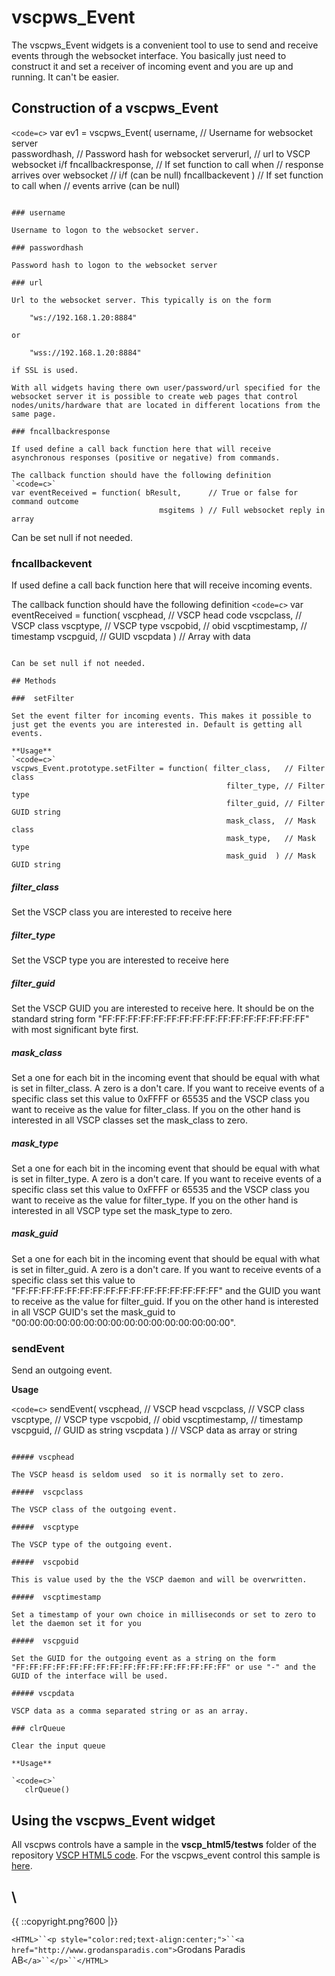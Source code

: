 # vscpws_Event

The vscpws_Event widgets is a convenient tool to use to send and receive events through the websocket interface. You basically just need to construct it and set a receiver of incoming event and you are up and running. It can't be easier.

## Construction of a vscpws_Event

`<code=c>`
var ev1 = vscpws_Event( username,              // Username for websocket server  
                           passwordhash,       // Password hash for websocket
                           serverurl,          // url to VSCP websocket i/f
                           fncallbackresponse, // If set function to call when 
                                               // response arrives over websocket
                                               // i/f (can be null)
                           fncallbackevent )   // If set function to call when
                                               // events arrive (can be null)
```

### username

Username to logon to the websocket server.

### passwordhash

Password hash to logon to the websocket server

### url

Url to the websocket server. This typically is on the form 

    "ws://192.168.1.20:8884"
    
or

    "wss://192.168.1.20:8884" 
    
if SSL is used.  

With all widgets having there own user/password/url specified for the websocket server it is possible to create web pages that control nodes/units/hardware that are located in different locations from the same page. 

### fncallbackresponse

If used define a call back function here that will receive asynchronous responses (positive or negative) from commands.

The callback function should have the following definition
`<code=c>`
var eventReceived = function( bResult,      // True or false for command outcome
                                 msgitems ) // Full websocket reply in array
```

Can be set null if not needed.
### fncallbackevent

If used define a call back function here that will receive incoming events.

The callback function should have the following definition
`<code=c>`
var eventReceived = function( vscphead,        // VSCP head code
                                vscpclass,     // VSCP class
                                vscptype,      // VSCP type
                                vscpobid,      // obid
                                vscptimestamp, // timestamp
                                vscpguid,      // GUID
                                vscpdata )     // Array with data 
```

Can be set null if not needed.

## Methods

###  setFilter

Set the event filter for incoming events. This makes it possible to just get the events you are interested in. Default is getting all events.

**Usage**
`<code=c>`
vscpws_Event.prototype.setFilter = function( filter_class,   // Filter class
                                                filter_type, // Filter type
                                                filter_guid, // Filter GUID string
                                                mask_class,  // Mask class
                                                mask_type,   // Mask type
                                                mask_guid  ) // Mask GUID string
```


##### filter_class

Set the VSCP class you are interested to receive here

##### filter_type

Set the VSCP type you are interested to receive here

##### filter_guid

Set the VSCP GUID you are interested to receive here. It should be on the standard string form "FF:FF:FF:FF:FF:FF:FF:FF:FF:FF:FF:FF:FF:FF:FF:FF" with most significant byte first.

##### mask_class

Set a one for each bit in the incoming event that should be equal with what is set in filter_class. A zero is a don't care. If you want to receive events of a specific class set this value to 0xFFFF or 65535 and the VSCP class you want to receive as the value for filter_class. If you on the other hand is interested in all VSCP classes set the mask_class to zero. 

##### mask_type

Set a one for each bit in the incoming event that should be equal with what is set in filter_type. A zero is a don't care. If you want to receive events of a specific class set this value to 0xFFFF or 65535 and the VSCP class you want to receive as the value for filter_type. If you on the other hand is interested in all VSCP type set the mask_type to zero. 

##### mask_guid

Set a one for each bit in the incoming event that should be equal with what is set in filter_guid. A zero is a don't care. If you want to receive events of a specific class set this value to "FF:FF:FF:FF:FF:FF:FF:FF:FF:FF:FF:FF:FF:FF:FF:FF"  and the GUID you want to receive as the value for filter_guid. If you on the other hand is interested in all VSCP GUID's set the mask_guid to "00:00:00:00:00:00:00:00:00:00:00:00:00:00:00:00". 

### sendEvent

Send an outgoing event.

**Usage**

`<code=c>`
sendEvent( vscphead,           // VSCP head
               vscpclass,      // VSCP class
               vscptype,       // VSCP type
               vscpobid,       // obid
               vscptimestamp,  // timestamp
               vscpguid,       // GUID as string
               vscpdata )      // VSCP data as array or string
```

##### vscphead

The VSCP heasd is seldom used  so it is normally set to zero.

#####  vscpclass

The VSCP class of the outgoing event.

#####  vscptype

The VSCP type of the outgoing event.

#####  vscpobid

This is value used by the the VSCP daemon and will be overwritten. 

#####  vscptimestamp

Set a timestamp of your own choice in milliseconds or set to zero to let the daemon set it for you

#####  vscpguid

Set the GUID for the outgoing event as a string on the form "FF:FF:FF:FF:FF:FF:FF:FF:FF:FF:FF:FF:FF:FF:FF:FF" or use "-" and the GUID of the interface will be used.

##### vscpdata

VSCP data as a comma separated string or as an array.

### clrQueue

Clear the input queue 

**Usage**

`<code=c>`
   clrQueue()
```

## Using the vscpws_Event widget

All vscpws controls have a sample in the **vscp_html5/testws** folder of the
repository [VSCP HTML5 code](http://github.com/grodansparadis/vscp_html5). For the  vscpws_event control this sample is  
[here](http://github.com/grodansparadis/vscp_html5/blob/master/testws/event.html).


\\ 
----
{{  ::copyright.png?600  |}}

`<HTML>``<p style="color:red;text-align:center;">``<a href="http://www.grodansparadis.com">`Grodans Paradis AB`</a>``</p>``</HTML>`
